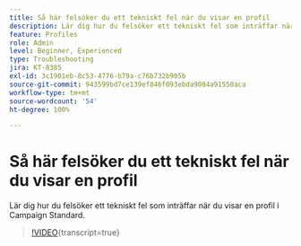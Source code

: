 ```yaml
---
title: Så här felsöker du ett tekniskt fel när du visar en profil
description: Lär dig hur du felsöker ett tekniskt fel som inträffar när du visar en profil i Campaign Standard.
feature: Profiles
role: Admin
level: Beginner, Experienced
type: Troubleshooting
jira: KT-8385
exl-id: 3c1901eb-8c53-4776-b79a-c76b732b905b
source-git-commit: 943599bd7ce139ef846f093ebda9084a91550aca
workflow-type: tm+mt
source-wordcount: '54'
ht-degree: 100%

---
```


# Så här felsöker du ett tekniskt fel när du visar en profil

Lär dig hur du felsöker ett tekniskt fel som inträffar när du visar en profil i Campaign Standard.

>[!VIDEO](https://video.tv.adobe.com/v/3436600?learn=on&captions=swe){transcript=true}

